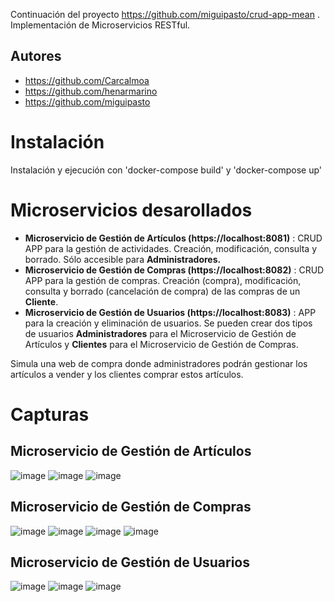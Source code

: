 Continuación del proyecto https://github.com/miguipasto/crud-app-mean . Implementación de Microservicios RESTful.

## Autores
- https://github.com/Carcalmoa
- https://github.com/henarmarino
- https://github.com/miguipasto


# Instalación
Instalación y ejecución con 'docker-compose build' y 'docker-compose up'

# Microservicios desarollados

- **Microservicio de Gestión de Artículos (https://localhost:8081)** : CRUD APP para la gestión de actividades. Creación, modificación, consulta y borrado. Sólo accesible para **Administradores.**
- **Microservicio de Gestión de Compras (https://localhost:8082)** : CRUD APP para la gestión de compras. Creación (compra), modificación, consulta y borrado (cancelación de compra) de las compras de un **Cliente**.
- **Microservicio de Gestión de Usuarios (https://localhost:8083)** : APP para la creación y eliminación de usuarios. Se pueden crear dos tipos de usuarios **Administradores** para el Microservicio de Gestión de Artículos y **Clientes** para el Microservicio de Gestión de Compras.

Simula una web de compra donde administradores podrán gestionar los artículos a vender y los clientes comprar estos artículos.

# Capturas
## Microservicio de Gestión de Artículos
![image](https://user-images.githubusercontent.com/127023319/235368247-af194313-eb50-4e79-aa88-5c9aa2bb42b4.png)
![image](https://user-images.githubusercontent.com/127023319/235368271-e9ca5fbd-be76-4ab4-8d60-35f0633b5073.png)
![image](https://user-images.githubusercontent.com/127023319/235368293-2d1ca829-5e24-4253-b533-84bfff4f9fce.png)

## Microservicio de Gestión de Compras
![image](https://user-images.githubusercontent.com/127023319/235368317-7bacaf00-173f-4f6a-99f6-ca2a854c15f4.png)
![image](https://user-images.githubusercontent.com/127023319/235368325-b88fb0f0-91c9-4aaa-8fa4-0ef61e4a0139.png)
![image](https://user-images.githubusercontent.com/127023319/235368339-84e9dca0-98f4-4191-90f4-b61c47e3e73e.png)
![image](https://user-images.githubusercontent.com/127023319/235368352-7297ca2e-e85c-4a74-9902-f3fbec295145.png)


## Microservicio de Gestión de Usuarios
![image](https://user-images.githubusercontent.com/127023319/235368370-00424a99-2997-4f71-abae-a1db98b4778b.png)
![image](https://user-images.githubusercontent.com/127023319/235368381-96f84310-0a94-4655-9e04-bf57f85bfac8.png)
![image](https://user-images.githubusercontent.com/127023319/235368387-655d76f9-6904-4486-b5ba-0fc88cb14194.png)



